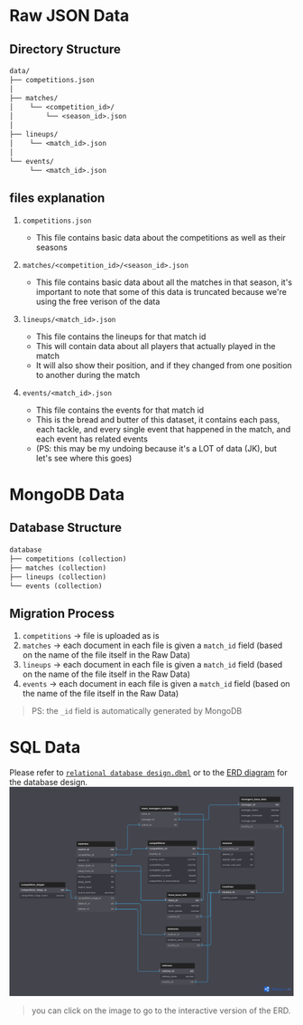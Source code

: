 # Raw JSON Data

## Directory Structure 

```
data/
├── competitions.json
│
├── matches/
│    └── <competition_id>/
│        └── <season_id>.json
│  
├── lineups/
│    └── <match_id>.json
│  
└── events/
     └── <match_id>.json
```

## files explanation

1. `competitions.json`
    * This file contains basic data about the competitions as well as their seasons


2. `matches/<competition_id>/<season_id>.json`
    * This file contains basic data about all the matches in that season, it's important to note that some of this data is truncated because we're using the free verison of the data


3. `lineups/<match_id>.json`
    * This file contains the lineups for that match id
    * This will contain data about all players that actually played in the match
    * It will also show their position, and if they changed from one position to another during the match


4. `events/<match_id>.json`
    * This file contains the events for that match id
    * This is the bread and butter of this dataset, it contains each pass, each tackle, and every single event that happened in the match, and each event has related events
    * (PS: this may be my undoing because it's a LOT of data (JK), but let's see where this goes)


# MongoDB Data

## Database Structure

```
database 
├── competitions (collection)
├── matches (collection)
├── lineups (collection)
└── events (collection)
```

## Migration Process
1. `competitions` -> file is uploaded as is
2. `matches` -> each document in each file is given a `match_id` field (based on the name of the file itself in the Raw Data)
3. `lineups` -> each document in each file is given a `match_id` field (based on the name of the file itself in the Raw Data)
4. `events` -> each document in each file is given a `match_id` field (based on the name of the file itself in the Raw Data)

> PS: the `_id` field is automatically generated by MongoDB

# SQL Data
Please refer to [`relational database design.dbml`](./relational%20database%20design.dbml) or to the [ERD diagram](https://dbdiagram.io/d/646fdc2d7764f72fcfdd7ccd) for the database design.
[![image](statsbombERD.png)](https://dbdiagram.io/d/646fdc2d7764f72fcfdd7ccd)
> you can click on the image to go to the interactive version of the ERD.
